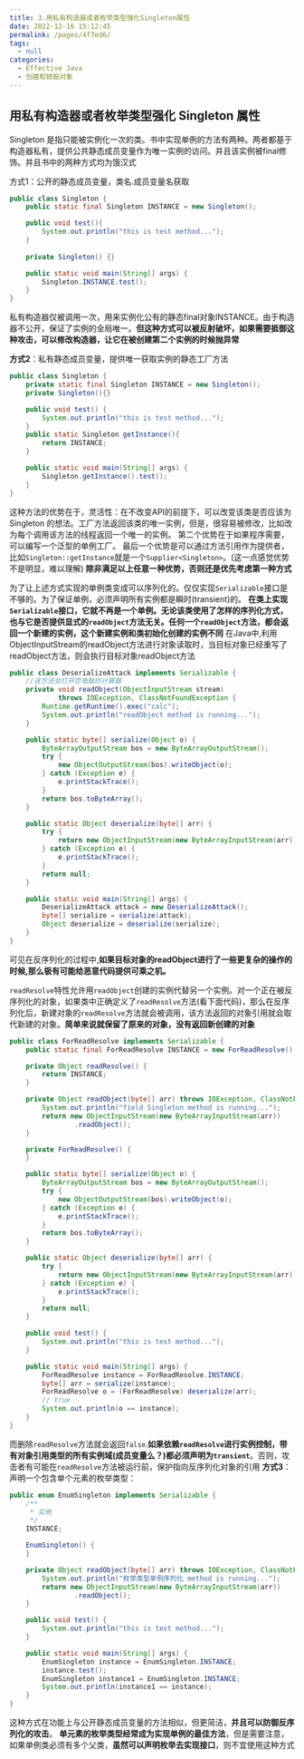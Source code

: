 ```yaml
---
title: 3.用私有构造器或者枚举类型强化Singleton属性
date: 2022-12-16 15:12:45
permalink: /pages/4f7ed6/
tags: 
  - null
categories: 
  - Effective Java
  - 创建和销毁对象
---
```


## 用私有构造器或者枚举类型强化 Singleton 属性
Singleton 是指只能被实例化一次的类。书中实现单例的方法有两种。两者都基于构造器私有，提供公共静态成员变量作为唯一实例的访问。并且该实例被final修饰。并且书中的两种方式均为饿汉式

方式1：公开的静态成员变量，类名.成员变量名获取
```java
public class Singleton {
    public static final Singleton INSTANCE = new Singleton();

    public void test(){
        System.out.println("this is test method...");
    }
	
	private Singleton() {}

    public static void main(String[] args) {
        Singleton.INSTANCE.test();
    }
}
```
私有构造器仅被调用一次，用来实例化公有的静态final对象INSTANCE。由于构造器不公开，保证了实例的全局唯一。**但这种方式可以被反射破坏，如果需要抵御这种攻击，可以修改构造器，让它在被创建第二个实例的时候抛异常**

**方式2**：私有静态成员变量，提供唯一获取实例的静态工厂方法
```java
public class Singleton {
    private static final Singleton INSTANCE = new Singleton();
    private Singleton(){}

    public void test() {
        System.out.println("this is test method...");
    }
    public static Singleton getInstance(){
        return INSTANCE;
    }

    public static void main(String[] args) {
        Singleton.getInstance().test();
    }
}
```
这种方法的优势在于，灵活性：在不改变API的前提下，可以改变该类是否应该为 Singleton 的想法。工厂方法返回该类的唯一实例，但是，很容易被修改，比如改为每个调用该方法的线程返回一个唯一的实例。
第二个优势在于如果程序需要，可以编写一个泛型的单例工厂。
最后一个优势是可以通过方法引用作为提供者，比如`Singleton::getInstance`就是一个`Supplier<Singleton>`。(这一点感觉优势不是明显，难以理解)
**除非满足以上任意一种优势，否则还是优先考虑第一种方式**

为了让上述方式实现的单例类变成可以序列化的。仅仅实现`Serializable`接口是不够的。为了保证单例，必须声明所有实例都是瞬时(transient)的。
**在类上实现`Serializable`接口，它就不再是一个单例。无论该类使用了怎样的序列化方式，也与它是否提供显式的`readObject`方法无关。任何一个`readObject`方法，都会返回一个新建的实例，这个新建实例和类初始化创建的实例不同**
在Java中,利用ObjectInputStream的readObject方法进行对象读取时，当目标对象已经重写了readObject方法，则会执行目标对象readObject方法
```java
public class DeserializeAttack implements Serializable {
    //该方法会打开您电脑的计算器
    private void readObject(ObjectInputStream stream)
            throws IOException, ClassNotFoundException {
        Runtime.getRuntime().exec("calc");
        System.out.println("readObject method is running...");
    }

    public static byte[] serialize(Object o) {
        ByteArrayOutputStream bos = new ByteArrayOutputStream();
        try {
            new ObjectOutputStream(bos).writeObject(o);
        } catch (Exception e) {
            e.printStackTrace();
        }
        return bos.toByteArray();
    }

    public static Object deserialize(byte[] arr) {
        try {
            return new ObjectInputStream(new ByteArrayInputStream(arr)).readObject();
        } catch (Exception e) {
            e.printStackTrace();
        }
        return null;
    }

    public static void main(String[] args) {
        DeserializeAttack attack = new DeserializeAttack();
        byte[] serialize = serialize(attack);
        Object deserialize = deserialize(serialize);
    }
}
```
可见在反序列化的过程中,**如果目标对象的readObject进行了一些更复杂的操作的时候,那么极有可能给恶意代码提供可乘之机。**

`readResolve`特性允许用`readObject`创建的实例代替另一个实例。对一个正在被反序列化的对象，如果类中正确定义了`readResolve`方法(看下面代码)，那么在反序列化后，新建对象的`readResolve`方法就会被调用，该方法返回的对象引用就会取代新建的对象。**简单来说就保留了原来的对象，没有返回新创建的对象**
```java
public class ForReadResolve implements Serializable {
    public static final ForReadResolve INSTANCE = new ForReadResolve();

    private Object readResolve() {
        return INSTANCE;
    }

    private Object readObject(byte[] arr) throws IOException, ClassNotFoundException {
        System.out.println("field Singleton method is running...");
        return new ObjectInputStream(new ByteArrayInputStream(arr))
                .readObject();
    }

    private ForReadResolve() {
    }

    public static byte[] serialize(Object o) {
        ByteArrayOutputStream bos = new ByteArrayOutputStream();
        try {
            new ObjectOutputStream(bos).writeObject(o);
        } catch (Exception e) {
            e.printStackTrace();
        }
        return bos.toByteArray();
    }

    public static Object deserialize(byte[] arr) {
        try {
            return new ObjectInputStream(new ByteArrayInputStream(arr)).readObject();
        } catch (Exception e) {
            e.printStackTrace();
        }
        return null;
    }

    public void test() {
        System.out.println("this is test method...");
    }

    public static void main(String[] args) {
        ForReadResolve instance = ForReadResolve.INSTANCE;
        byte[] arr = serialize(instance);
        ForReadResolve o = (ForReadResolve) deserialize(arr);
        // true
        System.out.println(o == instance);
    }
}
```
而删除`readResolve`方法就会返回`false`.**如果依赖`readResolve`进行实例控制，带有对象引用类型的所有实例域(成员变量么？)都必须声明为`transient`**。否则，攻击者有可能在`readResolve`方法被运行前，保护指向反序列化对象的引用
**方式3**：声明一个包含单个元素的枚举类型：
```java
public enum EnumSingleton implements Serializable {
    /**
     * 实例
     */
    INSTANCE;

    EnumSingleton() {
    }

    private Object readObject(byte[] arr) throws IOException, ClassNotFoundException {
        System.out.println("枚举类型单例序列化 method is running...");
        return new ObjectInputStream(new ByteArrayInputStream(arr))
                .readObject();
    }

    public void test() {
        System.out.println("this is test method...");
    }

    public static void main(String[] args) {
        EnumSingleton instance = EnumSingleton.INSTANCE;
        instance.test();
        EnumSingleton instance1 = EnumSingleton.INSTANCE;
        System.out.println(instance1 == instance);
    }
}
```
这种方式在功能上与公开静态成员变量的方法相似，但更简洁，**并且可以防御反序列化的攻击**。
**单元素的枚举类型经常成为实现单例的最佳方法**，但是需要注意，如果单例类必须有多个父类，**虽然可以声明枚举去实现接口**，则不宜使用这种方式
